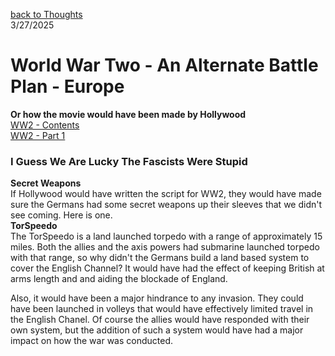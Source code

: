 [back to Thoughts](https://github.com/Marking-Time/Thoughts/tree/main)  
3/27/2025  
# World War Two - An Alternate Battle Plan - Europe
__Or how the movie would have been made by Hollywood__  
[WW2 - Contents](https://github.com/Marking-Time/Thoughts/blob/main/ww2-contents.md)  
[WW2 - Part 1](https://github.com/Marking-Time/Thoughts/blob/main/ww2-alt.md)    

### I Guess We Are Lucky The Fascists Were Stupid   
__Secret Weapons__   
If Hollywood would have written the script for WW2, they would have made sure the Germans had some secret weapons up their sleeves that we didn't see coming. Here is one.   
__TorSpeedo__   
The TorSpeedo is a land launched torpedo with a range of approximately 15 miles. Both the allies and the axis powers had submarine launched torpedo with that range, so why didn't the Germans build a land based system to cover the English Channel?  It would have had the effect of keeping British at arms length and and aiding the blockade of England.   

Also, it would have been a major hindrance to any invasion. They could have been launched in volleys that would have effectively limited travel in the English Chanel. Of course the allies would have responded with their own system, but the addition of such a system would have had a major impact on how the war was conducted. 
